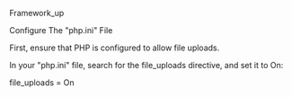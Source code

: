 Framework_up

Configure The "php.ini" File

First, ensure that PHP is configured to allow file uploads.

In your "php.ini" file, search for the file_uploads directive, and set it to On:

file_uploads = On
